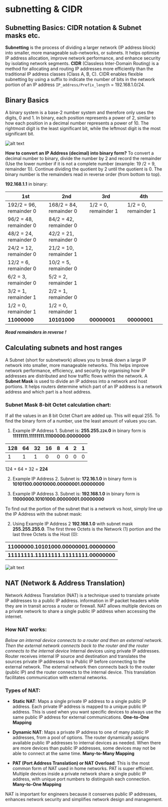 # **subnetting & CIDR**

## **Subnetting Basics: CIDR notation & Subnet masks etc.**
**Subnetting** is the process of dividing a larger network (IP address block) into smaller, more manageable sub-networks, or subnets. It helps optimise IP address allocation, improve network performance, and enhance security by isolating network segments.
**CIDR** (Classless Inter-Domain Routing) is a method for allocating and routing IP addresses more efficiently than the traditional IP address classes (Class A, B, C). CIDR enables flexible subnetting by using a suffix to indicate the number of bits in the network portion of an IP address `IP_address/Prefix_length` = 192.168.1.0/24.

## **Binary Basics**
A binary system is a base-2 number system and therefore only uses the digits, 0 and 1. In binary, each position represents a power of 2, similar to how each position in a decimal number represents a power of 10. The rightmost digit is the least significant bit, while the leftmost digit is the most significant bit.

![alt text](<Screenshot 2024-09-28 133258.png>)

**How to convert an IP Address (decimal) into binary form?**
To convert a decimal number to binary, divide the number by 2 and record the remainder (Use the lower number if it is not a complete number (example: 19 /2 = 9, remainder 1)). Continue dividing the quotient by 2 until the quotient is 0. The binary number is the remainders read in reverse order (from bottom to top).

**192.168.1.1** in binary: 

| **1st**                | **2nd**                    | **3rd**               | **4th**              |
|---|---|---|---|
| 192/2 = 96, remainder 0 | 168/2 = 84, remainder 0 | 1/2 = 0, remainder 1    | 1/2 = 0, remainder 1 |                   
| 96/2 = 48, remainder 0  |  84/2 = 42, remainder 0 |                         |                      | 
| 48/2 = 24, remainder 0  |  42/2 = 21, remainder 0 |                         |                      |
| 24/2 = 12, remainder 0  |  21/2 = 10, remainder 1 |                         |                      |
| 12/2 = 6,  remainder 0  |  10/2 =  5, remainder 0 |                         |                      |
| 6/2  = 3,  remainder 0  |   5/2 =  2, remainder 1 |                         |                      | 
| 3/2  = 1,  remainder 1  |   2/2 =  1, remainder 0 |                         |                      |
| 1/2  = 0,  remainder 1  |   1/2 =  0, remainder 1 |                         |                      |
|     **11000000**        |      **10101000**       |       **00000001**      |     **00000001**     |

***Read remainders in reverse !***



## **Calculating subnets and host ranges**
A Subnet (short for subnetwork) allows you to break down a large IP network into smaller, more manageable networks. This helps improve network performance, efficiency, and security by organising how IP addresses are distributed and how traffic flows within the network.
A **Subnet Mask** is used to divide an IP address into a network and host portions. It helps routers determine which part of an IP address is a network address and which part is a host address.


### **Subnet Mask 8-bit Octet calculation chart**:

If all the values in an 8 bit Octet Chart are added up. This will equal 255. To find the binary form of a number, use the least amount of values you can.

1) Example IP Address 1. Subnet is: **255.255.`224`.0** in binary form is **11111111.11111111.11100000.00000000**

| **128** | **64** | **32** | **16** | **8** |  **4** | **2** | **1** |
|---|---|---|---|---|---|---|---|
|    1    |    1   |    1   |   0    |   0   |   0    |   0   |   0   |

124 + 64 + 32 = **224**

2) Example IP Address 2. Subnet is: **172.16.1.0** in binary form is **10101100.00010000.00000001.00000000**

3) Example IP Address 3. Subnet is: **192.168.1.0** in binary form is **11000000.10101000.00000001.00000000**

To find out the portion of the subnet that is a network vs host, simply line up the IP Address with the subnet mask:

2) Using Example IP Address 2 **192.168.1.0** with subnet mask **255.255.255.0**. The first three Octets is the Network (1) portion  and the last three Octets is the Host (0): 

| **11000000.10101000.00000001.00000000** | 
|---|
| **11111111.11111111.11111111.00000000** |

![alt text](<Screenshot 2024-09-28 232319.png>)

## **NAT (Network & Address Translation)**
Network Address Translation (NAT) is a technique used to translate private IP addresses to a public IP address. information in IP packet headers while they are in transit across a router or firewall. NAT allows multiple devices on a private network to share a single public IP address when accessing the internet.

### **How NAT works**:
*Below an internal device connects to a router and then an external network. Then the external network connects back to the router and the router connects to the internal device*
Internal devices using private IP addresses. Router receives internal IP source and destination and translates the sources private IP addresses to a Public IP before connecting to the external network. The external network then connects back to the router (public IP) and the router connects to the internal device. This translation facilitates communication with external networks.

### **Types of NAT**:
- **Static NAT**: Maps a single private IP address to a single public IP address. Each private IP address is mapped to a unique public IP address. This is used when you want specific devices to always use the same public IP address for external communications. **One-to-One Mapping**

- **Dynamic NAT**: Maps a private IP address to one of many public IP addresses, from a pool of options. The router dynamically assigns available public IP addresses to internal devices as needed. When there are more devices than public IP addresses, some devices may not be able to connect at the same time. **Many-to-Many Mapping**

- **PAT (Port Address Translation) or NAT Overload**: This is the most common form of NAT used in home networks. PAT is super efficient. Multiple devices inside a private network share a single public IP address, with unique port numbers to distinguish each connection. **Many-to-One Mapping**

NAT is important for engineers because it conserves public IP addresses, enhances network security  and simplifies network design and management.




